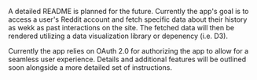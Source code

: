 A detailed README is planned for the future. Currently the app's goal is to access a user's Reddit account and fetch specific data about their history as wekk as past interactions on the site. The fetched data will then be rendered utilizing a data visualization library or depenency (i.e. D3). 

Currently the app relies on OAuth 2.0 for authorizing the app to allow for a seamless user experience. Details and additional features will be outlined soon alongside a more detailed set of instructions.
